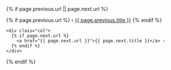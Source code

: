 {% if page.previous.url || page.next.url %}
  <div class="row mt-4">
    <div class="col">
      {% if page.previous.url %}
        ‹ <a href="{{ page.previous.url }}">{{ page.previous.title }}</a>
      {% endif %}
    </div>

    <div class="col">
      {% if page.next.url %}
        <a href="{{ page.next.url }}">{{ page.next.title }}</a> ›
      {% endif %}
    </div>
  </div>
{% endif %}